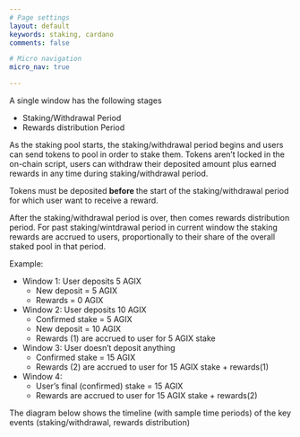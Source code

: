 ```yaml
---
# Page settings
layout: default
keywords: staking, cardano
comments: false

# Micro navigation
micro_nav: true

---
```


A single window has the following stages
* Staking/Withdrawal Period
* Rewards distribution Period
  
As the staking pool starts, the staking/withdrawal period begins and users can send tokens to pool in order to stake them. Tokens aren’t locked in the on-chain script, users can withdraw their deposited amount plus earned rewards in any time during staking/withdrawal period.

Tokens must be deposited <b> before </b> the start of the staking/withdrawal period for which user want to receive a reward.

After the staking/withdrawal period is over, then comes rewards distribution period. For past staking/wintdrawal period in current window the staking rewards are accrued to users, proportionally to their share of the overall staked pool in that period.
  
  Example:
  * Window 1: User deposits 5 AGIX
    * New deposit = 5 AGIX
    * Rewards = 0 AGIX
  * Window 2: User deposits 10 AGIX
    * Confirmed stake  = 5 AGIX
    * New deposit = 10 AGIX
    * Rewards (1) are accrued to user for 5 AGIX stake
  * Window 3: User doesn’t deposit anything
    * Confirmed stake = 15 AGIX
    * Rewards (2) are accrued to user for 15 AGIX stake + rewards(1)
  * Window 4:
    * User’s final (confirmed) stake = 15 AGIX
    * Rewards are accrued to user for 15 AGIX stake + rewards(2)

The diagram below shows the timeline (with sample time periods) of the key events (staking/withdrawal, rewards distribution)
